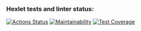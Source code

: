 ### Hexlet tests and linter status:
[![Actions Status](https://github.com/conarti/frontend-project-lvl3/workflows/hexlet-check/badge.svg)](https://github.com/conarti/frontend-project-lvl3/actions)
[![Maintainability](https://api.codeclimate.com/v1/badges/bb64ff2daad6e3307205/maintainability)](https://codeclimate.com/github/conarti/frontend-project-lvl3/maintainability)
[![Test Coverage](https://api.codeclimate.com/v1/badges/bb64ff2daad6e3307205/test_coverage)](https://codeclimate.com/github/conarti/frontend-project-lvl3/test_coverage)
